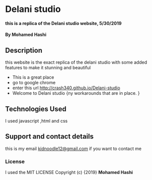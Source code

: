 # Delani studio
#### this is a replica of the Delani studio website, 5/30/2019
#### By **Mohamed Hashi**
## Description
this website is the exact replica of the delani studio with some added features to make it stunning and beautiful
* This is a great place
* go to google chrome
* enter this url http://crash340.github.io/Delani-studio
* Welcome to Delani studio
{ny workarounds that are in place. }
## Technologies Used
I used javascript ,html and css
## Support and contact details
this is my email kidnoodle12@gmail.com if you want to contact me
### License
I used the MIT LICENSE
Copyright (c) {2019} **Mohamed Hashi**
  
